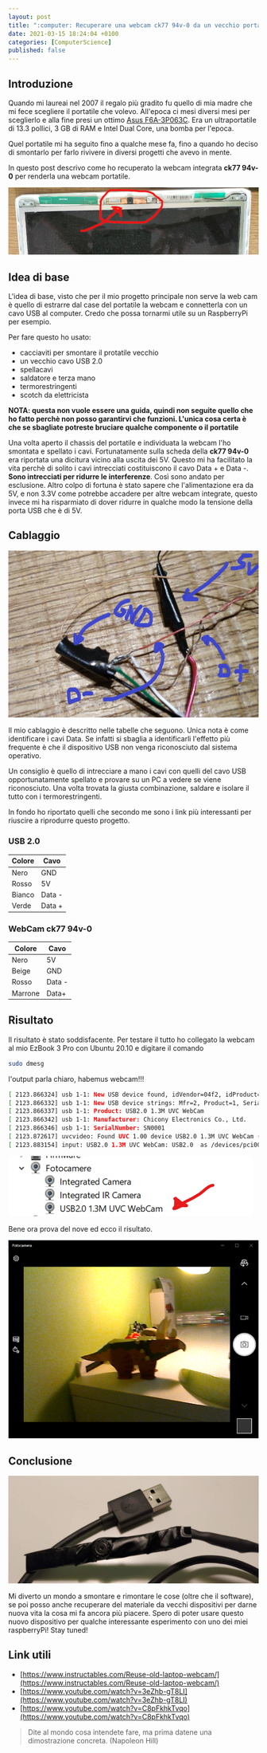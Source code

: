 ```yaml
---
layout: post
title: ":computer: Recuperare una webcam ck77 94v-0 da un vecchio portatile"
date: 2021-03-15 18:24:04 +0100
categories: [ComputerScience]
published: false
---
```

## Introduzione
Quando mi laureai nel 2007 il regalo più gradito fu quello di mia madre che mi fece scegliere il portatile che volevo. All'epoca ci mesi diversi mesi per sceglierlo e alla fine presi un ottimo [Asus F6A-3P063C](https://notebookitalia.it/database-notebook/asus-f6a-3p063c). Era un ultraportatile di 13.3 pollici, 3 GB di RAM e Intel Dual Core, una bomba per l'epoca.

Quel portatile mi ha seguito fino a qualche mese fa, fino a quando ho deciso di smontarlo per farlo rivivere in diversi progetti che avevo in mente.

In questo post descrivo come ho recuperato la webcam integrata **ck77 94v-0** per renderla una webcam portatile.

![webcam](/assets/2021-03-15/webcam.jpg)

## Idea di base

L'idea di base, visto che per il mio progetto principale non serve la web cam è quello di estrarre dal case del portatile la webcam e connetterla con un cavo USB al computer. Credo che possa tornarmi utile su un RaspberryPi per esempio.

Per fare questo ho usato:

- cacciaviti per smontare il protatile vecchio
- un vecchio cavo USB 2.0
- spellacavi
- saldatore e terza mano
- termorestringenti
- scotch da elettricista

**NOTA: questa non vuole essere una guida, quindi non seguite quello che ho fatto perchè non posso garantirvi che funzioni. L'unica cosa certa è che se sbagliate potreste bruciare qualche componente o il portatile**

Una volta aperto il chassis del portatile e individuata la webcam l'ho smontata e spellato i cavi. Fortunatamente sulla scheda della **ck77 94v-0** era riportata una dicitura vicino alla uscita dei 5V. Questo mi ha facilitato la vita perchè di solito i cavi intrecciati costituiscono il cavo Data + e Data -. **Sono intrecciati per ridurre le interferenze**.
Così sono andato per esclusione. Altro colpo di fortuna è stato sapere che l'alimentazione era da 5V, e non 3.3V come potrebbe accadere per altre webcam integrate, questo invece mi ha risparmiato di dover ridurre in qualche modo la tensione della porta USB che è di 5V.

## Cablaggio

![cablaggio](/assets/2021-03-15/cablaggio.jpg)

Il mio cablaggio è descritto nelle tabelle che seguono. Unica nota è come identificare i cavi Data. Se infatti si sbaglia a identificarli l'effetto più frequente è che il dispositivo USB
non venga riconosciuto dal sistema operativo.

Un consiglio è quello di intrecciare a mano i cavi con quelli del cavo USB opportunatamente spellato e provare su un PC a vedere se viene riconosciuto. Una volta trovata la giusta
combinazione, saldare e isolare il tutto con i termorestringenti.

In fondo ho riportato quelli che secondo me sono i link più interessanti per riuscire a riprodurre questo progetto.

### USB 2.0

| Colore | Cavo |
| --- | --- |
| Nero | GND |
| Rosso | 5V |
| Bianco | Data - |
| Verde | Data + |

### WebCam ck77 94v-0

| Colore | Cavo |
| --- | --- |
| Nero | 5V |
| Beige | GND |
| Rosso | Data - |
| Marrone | Data+ |

## Risultato

Il risultato è stato soddisfacente. Per testare il tutto ho collegato la webcam al mio EzBook 3 Pro con Ubuntu 20.10 e digitare il comando

~~~bash
sudo dmesg
~~~

l'output parla chiaro, habemus webcam!!!

~~~bash
[ 2123.866324] usb 1-1: New USB device found, idVendor=04f2, idProduct=b029, bcdDevice=51.66
[ 2123.866332] usb 1-1: New USB device strings: Mfr=2, Product=1, SerialNumber=3
[ 2123.866337] usb 1-1: Product: USB2.0 1.3M UVC WebCam
[ 2123.866342] usb 1-1: Manufacturer: Chicony Electronics Co., Ltd.
[ 2123.866346] usb 1-1: SerialNumber: SN0001
[ 2123.872617] uvcvideo: Found UVC 1.00 device USB2.0 1.3M UVC WebCam (04f2:b029)
[ 2123.883154] input: USB2.0 1.3M UVC WebCam: USB2.0  as /devices/pci0000:00/0000:00:15.0/usb1/1-1/1-1:1.0/input/input20
~~~

![dispositivo](/assets/2021-03-15/dispositivo.png)

Bene ora prova del nove ed ecco il risultato.

![screenshot](/assets/2021-03-15/screenshot.png)
## Conclusione

![finale](/assets/2021-03-15/finale.jpg)

Mi diverto un mondo a smontare e rimontare le cose (oltre che il software), se poi posso anche recuperare del materiale da vecchi dispositivi per darne nuova vita la cosa mi fa ancora più piacere. Spero di poter usare questo nuovo dispositivo per qualche interessante esperimento con uno dei miei raspberryPi! Stay tuned!

## Link utili

* [https://www.instructables.com/Reuse-old-laptop-webcam/](https://www.instructables.com/Reuse-old-laptop-webcam/)
* [https://www.youtube.com/watch?v=3eZhb-gT8LI](https://www.youtube.com/watch?v=3eZhb-gT8LI)
* [https://www.youtube.com/watch?v=C8pFkhkTvqo](https://www.youtube.com/watch?v=C8pFkhkTvqo)

> Dite al mondo cosa intendete fare, ma prima datene una dimostrazione concreta. (Napoleon Hill)
